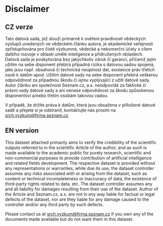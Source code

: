 # Disclaimer

## CZ verze
  
Tato datová sada, jež slouží primárně k ověření pravdivosti vědeckých výstupů uvedených ve vědeckém článku autora, je akademické veřejnosti zpřístupňována pro čistě výzkumné, vědecké a nekomerční účely s cílem dalšího rozvoje v oblasti umělé inteligence a přidružených oblastech. Datová sada je poskytována bez jakýchkoliv záruk či garancí, přičemž jejím užitím na sebe disponent přebírá případná rizika s datovou sadou spojená, jako jsou např. obsahová či technická neúplnost dat, existence práv třetích osob k datům apod. Užitím datové sady na sebe disponent přebírá veškerou odpovědnost za případnou škodu či újmu vyplývající z užití datové sady. Autor článku ani společnost Seznam.cz, a.s. neodpovídá za faktické či právní vady datové sady a ani nenese odpovědnost za škodu způsobenou disponentovi a/nebo třetím osobám takovou vadou.

V případě, že držíte práva k datům, která jsou obsažena v přiložené datové sadě a přejete si je odstranit, kontaktujte nás prosím na srch.vyzkum@firma.seznam.cz.


## EN version

This dataset attached primarily aims to verify the credibility of the scientific outputs referred to in the scientific Article of the author, and as such is made available to the academic public for purely research, scientific and non-commercial purposes to provide contribution of artificial intelligence and related fields development. The respective dataset is provided without any representations or warranties, while due its use, the dataset controller assumes any risks associated with or arising from the dataset, such as content or technical incompleteness or inaccuracy of data, the existence of third-party rights related to data, etc. The dataset controller assumes any and all liability for damages resulting from their use of the dataset. Author of the Article and Seznam.cz, a.s. are not in any way liable for factual or legal defects of the dataset, nor are they liable for any damage caused to the controller and/or any third party by such defects.

Please contact us at srch.vyzkum@firma.seznam.cz if you own any of the documents made available but do not want them in this dataset.

